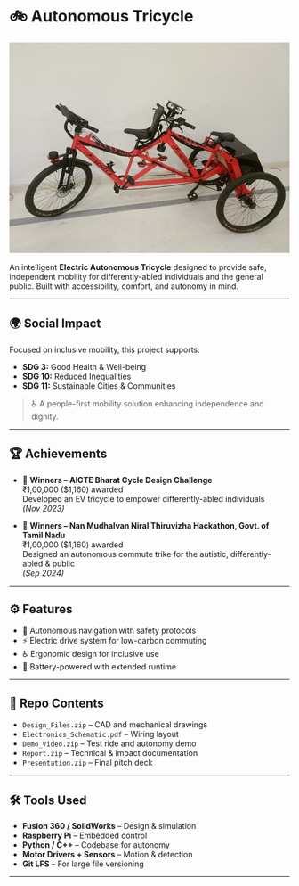 # 🚲 Autonomous Tricycle

![Tricycle Preview](tricycle_preview.jpeg)

An intelligent **Electric Autonomous Tricycle** designed to provide safe, independent mobility for differently-abled individuals and the general public. Built with accessibility, comfort, and autonomy in mind.

---

## 🌍 Social Impact

Focused on inclusive mobility, this project supports:
- **SDG 3:** Good Health & Well-being  
- **SDG 10:** Reduced Inequalities  
- **SDG 11:** Sustainable Cities & Communities  

> ♿ A people-first mobility solution enhancing independence and dignity.

---

## 🏆 Achievements

- 🥇 **Winners – AICTE Bharat Cycle Design Challenge**  
  ₹1,00,000 ($1,160) awarded  
  Developed an EV tricycle to empower differently-abled individuals  
  *(Nov 2023)*

- 🥇 **Winners – Nan Mudhalvan Niral Thiruvizha Hackathon, Govt. of Tamil Nadu**  
  ₹1,00,000 ($1,160) awarded  
  Designed an autonomous commute trike for the autistic, differently-abled & public  
  *(Sep 2024)*

---

## ⚙️ Features

- 🧠 Autonomous navigation with safety protocols  
- ⚡ Electric drive system for low-carbon commuting  
- ♿ Ergonomic design for inclusive use  
- 🔋 Battery-powered with extended runtime  

---

## 📁 Repo Contents

- `Design_Files.zip` – CAD and mechanical drawings  
- `Electronics_Schematic.pdf` – Wiring layout  
- `Demo_Video.zip` – Test ride and autonomy demo  
- `Report.zip` – Technical & impact documentation  
- `Presentation.zip` – Final pitch deck  

---

## 🛠️ Tools Used

- **Fusion 360 / SolidWorks** – Design & simulation  
- **Raspberry Pi** – Embedded control  
- **Python / C++** – Codebase for autonomy  
- **Motor Drivers + Sensors** – Motion & detection  
- **Git LFS** – For large file versioning  

---

